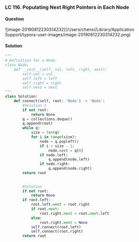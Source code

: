 ### LC 116. Populating Next Right Pointers in Each Node

#### Question

![image-20190812230314232](/Users/chenxi/Library/Application Support/typora-user-images/image-20190812230314232.png)



#### Solution

```python
"""
# Definition for a Node.
class Node:
    def __init__(self, val, left, right, next):
        self.val = val
        self.left = left
        self.right = right
        self.next = next
"""
class Solution:
    def connect(self, root: 'Node') -> 'Node':
        #Solution 2
        if not root:
            return None
        q = collections.deque()
        q.append(root)
        while q:
            size = len(q)
            for i in range(size):
                node = q.popleft()
                if i < size - 1:
                    node.next = q[0]
                if node.left:
                    q.append(node.left)
                if node.right:
                    q.append(node.right)
        return root
        
        
        #Solution
        if not root:
            return None
        if root.left:
            root.left.next = root.right
            if root.next:
                root.right.next = root.next.left
            else:
                root.right.next = None
            self.connect(root.left)
            self.connect(root.right)
        return root
```

